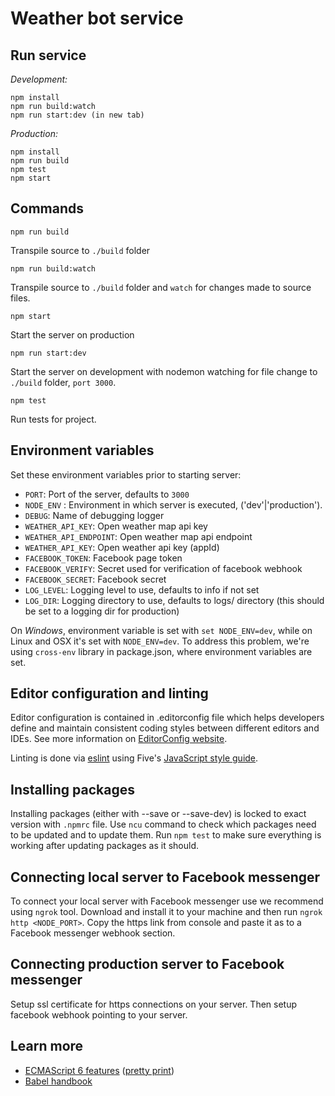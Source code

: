 # Weather bot service

## Run service

*Development:*
```
npm install
npm run build:watch
npm run start:dev (in new tab)
```

*Production:*
```
npm install
npm run build
npm test
npm start
```

## Commands

```
npm run build
```

Transpile source to `./build` folder
 
```
npm run build:watch
```

Transpile source to `./build` folder and `watch` for changes made to source files.

```
npm start 
```

Start the server on production

```
npm run start:dev 
```

Start the server on development with nodemon watching for file change to `./build` folder, `port 3000`.

```
npm test
```

Run tests for project.
 
 
## Environment variables

Set these environment variables prior to starting server: 

- `PORT`: Port of the server, defaults to `3000`
- `NODE_ENV` : Environment in which server is executed, ('dev'|'production').
- `DEBUG`: Name of debugging logger
- `WEATHER_API_KEY`: Open weather map api key
- `WEATHER_API_ENDPOINT`: Open weather map api endpoint
- `WEATHER_API_KEY`: Open weather api key (appId)
- `FACEBOOK_TOKEN`: Facebook page token
- `FACEBOOK_VERIFY`: Secret used for verification of facebook webhook
- `FACEBOOK_SECRET`: Facebook secret
- `LOG_LEVEL`: Logging level to use, defaults to info if not set
- `LOG_DIR`: Logging directory to use, defaults to logs/ directory (this should be set to a logging dir for production)

On _Windows_, environment variable is set with `set NODE_ENV=dev`, while on Linux and OSX it's set with  `NODE_ENV=dev`. To address this problem, we're using `cross-env` library in package.json, where environment
variables are set.


## Editor configuration and linting

Editor configuration is contained in .editorconfig file which helps developers define and maintain consistent coding styles between different editors and IDEs. See more information on [EditorConfig website](http://editorconfig.org/).

Linting is done via [eslint](http://eslint.org/) using Five's [JavaScript style guide](https://github.com/5minutes/javascript).

## Installing packages

Installing packages (either with --save or --save-dev) is locked to exact version with `.npmrc` file. Use `ncu` command to check which packages need to be updated and to update them. Run `npm test` to make sure everything is working after updating packages as it should.


## Connecting local server to Facebook messenger

To connect your local server with Facebook messenger use we recommend using `ngrok` tool.
Download and install it to your machine and then run `ngrok http <NODE_PORT>`.
Copy the https link from console and paste it as to a Facebook messenger webhook section.

## Connecting production server to Facebook messenger

Setup ssl certificate for https connections on your server. Then setup facebook webhook pointing to your server.


## Learn more

- [ECMAScript 6 features](https://github.com/lukehoban/es6features) ([pretty print](https://babeljs.io/docs/learn-es2015/))
- [Babel handbook](https://github.com/thejameskyle/babel-handbook)
